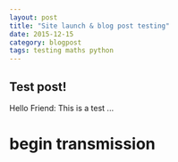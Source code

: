 ```yaml
---
layout: post
title: "Site launch & blog post testing"
date: 2015-12-15
category: blogpost
tags: testing maths python
---
```


## Test post!

Hello Friend: This is a test ...

# begin transmission
